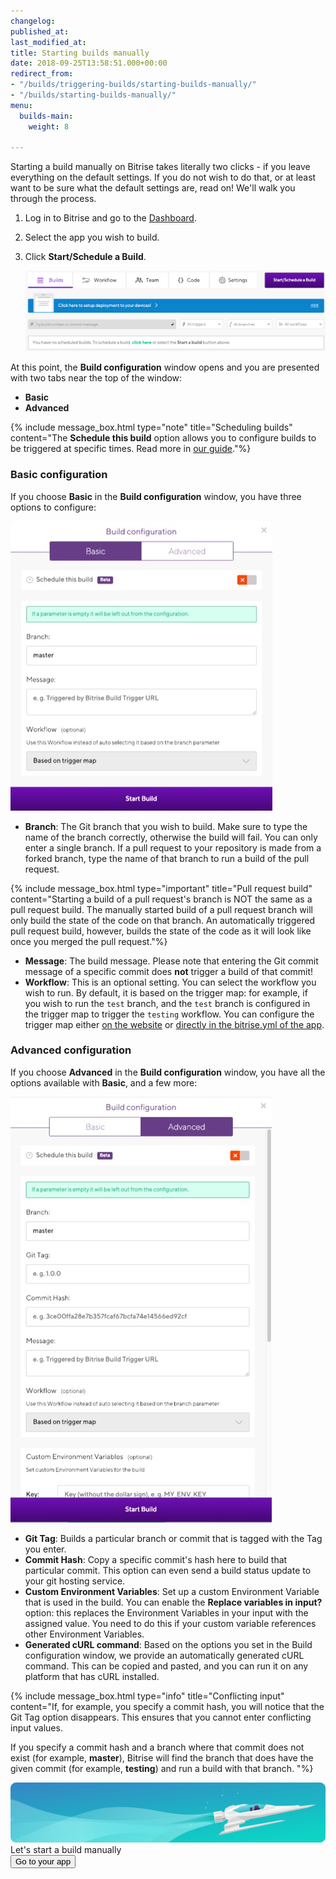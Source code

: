 ```yaml
---
changelog:
published_at:
last_modified_at:
title: Starting builds manually
date: 2018-09-25T13:58:51.000+00:00
redirect_from:
- "/builds/triggering-builds/starting-builds-manually/"
- "/builds/starting-builds-manually/"
menu:
  builds-main:
    weight: 8

---
```

Starting a build manually on Bitrise takes literally two clicks - if you leave everything on the default settings. If you do not wish to do that, or at least want to be sure what the default settings are, read on! We'll walk you through the process.

1. Log in to Bitrise and go to the [Dashboard](https://app.bitrise.io/dashboard).
2. Select the app you wish to build.
3. Click **Start/Schedule a Build**.

   ![](/img/start-schedule-build.png)

At this point, the **Build configuration** window opens and you are presented with two tabs near the top of the window:

* **Basic**
* **Advanced**

{% include message_box.html type="note" title="Scheduling builds" content="The **Schedule this build** option allows you to configure builds to be triggered at specific times. Read more in [our guide](/builds/scheduling-builds/)."%}

### Basic configuration

If you choose **Basic** in the **Build configuration** window, you have three options to configure:

![](/img/basic-build-config.jpg)

* **Branch**: The Git branch that you wish to build. Make sure to type the name of the branch correctly, otherwise the build will fail. You can only enter a single branch. If a pull request to your repository is made from a forked branch, type the name of that branch to run a build of the pull request.

{% include message_box.html type="important" title="Pull request build" content="Starting a build of a pull request's branch is NOT the same as a pull request build. The manually started build of a pull request branch will only build the state of the code on that branch. An automatically triggered pull request build, however, builds the state of the code as it will look like once you merged the pull request."%}

* **Message**: The build message. Please note that entering the Git commit message of a specific commit does **not** trigger a build of that commit!
* **Workflow**: This is an optional setting. You can select the workflow you wish to run. By default, it is based on the trigger map: for example, if you wish to run the `test` branch, and the `test` branch is configured in the trigger map to trigger the `testing` workflow. You can configure the trigger map either [on the website](/builds/triggering-builds/trigger-code-push) or [directly in the bitrise.yml of the app](/builds/triggering-builds/trigger-map).

### Advanced configuration

If you choose **Advanced** in the **Build configuration** window, you have all the options available with **Basic**, and a few more:

![](/img/build-config-advanced.jpg)

* **Git Tag**: Builds a particular branch or commit that is tagged with the Tag you enter.
* **Commit Hash**: Copy a specific commit's hash here to build that particular commit. This option can even send a build status update to your git hosting service.
* **Custom Environment Variables**: Set up a custom Environment Variable that is used in the build. You can enable the **Replace variables in input?** option: this replaces the Environment Variables in your input with the assigned value. You need to do this if your custom variable references other Environment Variables.
* **Generated cURL command**: Based on the options you set in the Build configuration window, we provide an automatically generated cURL command. This can be copied and pasted, and you can run it on any platform that has cURL installed.

{% include message_box.html type="info" title="Conflicting input" content="If, for example, you specify a commit hash, you will notice that the Git Tag option disappears. This ensures that you cannot enter conflicting input values.

If you specify a commit hash and a branch where that commit does not exist (for example, **master**), Bitrise will find the branch that does have the given commit (for example, **testing**) and run a build with that branch. "%}

<div class="banner">
	<img src="/assets/images/banner-bg-888x170.png" style="border: none;">
	<div class="deploy-text">Let's start a build manually</div>
	<a target="_blank" href="https://app.bitrise.io/dashboard/builds"><button class="button">Go to your app</button></a>
</div>